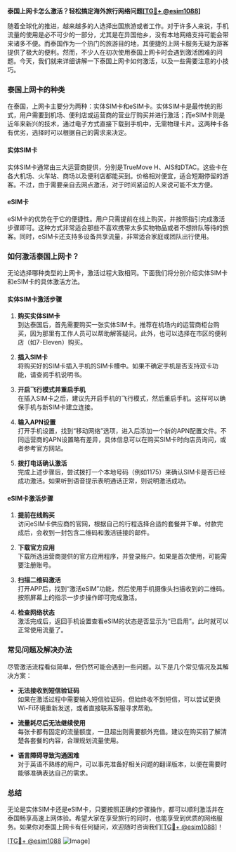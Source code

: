 **泰国上网卡怎么激活？轻松搞定海外旅行网络问题[[TG💪+ @esim1088](https://t.me/s/esim1088)]**

随着全球化的推进，越来越多的人选择出国旅游或者工作。对于许多人来说，手机流量的使用是必不可少的一部分，尤其是在异国他乡，没有本地网络支持可能会带来诸多不便。而泰国作为一个热门的旅游目的地，其便捷的上网卡服务无疑为游客提供了极大的便利。然而，不少人在初次使用泰国上网卡时会遇到激活困难的问题。今天，我们就来详细讲解一下泰国上网卡如何激活，以及一些需要注意的小技巧。

### 泰国上网卡的种类

在泰国，上网卡主要分为两种：实体SIM卡和eSIM卡。实体SIM卡是最传统的形式，用户需要到机场、便利店或运营商的营业厅购买并进行激活；而eSIM卡则是近年来新兴的技术，通过电子方式直接下载到手机中，无需物理卡片。这两种卡各有优劣，选择时可以根据自己的需求来决定。

#### 实体SIM卡

实体SIM卡通常由三大运营商提供，分别是TrueMove H、AIS和DTAC。这些卡在各大机场、火车站、商场以及便利店都能买到。价格相对便宜，适合短期停留的游客。不过，由于需要亲自去网点激活，对于时间紧迫的人来说可能不太方便。

#### eSIM卡

eSIM卡的优势在于它的便捷性。用户只需提前在线上购买，并按照指引完成激活步骤即可。这种方式非常适合那些不喜欢携带太多实物物品或者不想排队等待的旅客。同时，eSIM卡还支持多设备共享流量，非常适合家庭或团队出行使用。

### 如何激活泰国上网卡？

无论选择哪种类型的上网卡，激活过程大致相同。下面我们将分别介绍实体SIM卡和eSIM卡的具体激活方法。

#### 实体SIM卡激活步骤

1. **购买实体SIM卡**  
   到达泰国后，首先需要购买一张实体SIM卡。推荐在机场内的运营商柜台购买，因为那里有工作人员可以帮助解答疑问。此外，也可以选择在市区的便利店（如7-Eleven）购买。

2. **插入SIM卡**  
   将购买好的SIM卡插入手机的SIM卡槽中。如果不确定手机是否支持双卡功能，请查阅手机说明书。

3. **开启飞行模式并重启手机**  
   在插入SIM卡之后，建议先开启手机的飞行模式，然后重启手机。这样可以确保手机与新SIM卡建立连接。

4. **输入APN设置**  
   打开手机设置，找到“移动网络”选项，进入后添加一个新的APN配置文件。不同运营商的APN设置略有差异，具体信息可以在购买SIM卡时向店员询问，或者参考官方网站。

5. **拨打电话确认激活**  
   完成上述步骤后，尝试拨打一个本地号码（例如1175）来确认SIM卡是否已经成功激活。如果听到语音提示表明通话正常，则说明激活成功。

#### eSIM卡激活步骤

1. **提前在线购买**  
   访问eSIM卡供应商的官网，根据自己的行程选择合适的套餐并下单。付款完成后，会收到一封包含二维码和激活链接的邮件。

2. **下载官方应用**  
   下载所选运营商提供的官方应用程序，并登录账户。如果是首次使用，可能需要注册账号。

3. **扫描二维码激活**  
   打开APP后，找到“激活eSIM”功能，然后使用手机摄像头扫描收到的二维码。按照屏幕上的指示一步步操作即可完成激活。

4. **检查网络状态**  
   激活完成后，返回手机设置查看eSIM的状态是否显示为“已启用”。此时就可以正常使用流量了。

### 常见问题及解决办法

尽管激活流程看似简单，但仍然可能会遇到一些问题。以下是几个常见情况及其解决方案：

- **无法接收到短信验证码**  
  如果在激活过程中需要输入短信验证码，但始终收不到短信，可以尝试更换Wi-Fi环境重新发送，或者直接联系客服寻求帮助。

- **流量耗尽后无法继续使用**  
  每张卡都有固定的流量额度，一旦超出则需要额外充值。建议在购买前了解清楚各套餐的内容，合理规划流量使用。

- **语言障碍导致沟通困难**  
  对于英语不熟练的用户，可以事先准备好相关问题的翻译版本，以便在需要时能够准确表达自己的需求。

### 总结

无论是实体SIM卡还是eSIM卡，只要按照正确的步骤操作，都可以顺利激活并在泰国畅享高速上网体验。希望大家在享受旅行的同时，也能享受到优质的网络服务。如果你对泰国上网卡有任何疑问，欢迎随时咨询我们[[TG💪+ @esim1088](https://t.me/s/esim1088)]！

[[TG💪+ @esim1088](https://t.me/s/esim1088) ![Image](https://i.postimg.cc/4NQfJmqS/Snipaste-2025-05-13-00-14-12.png)]